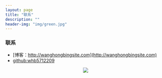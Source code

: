 ```yaml
---
layout: page
title: "联系"
description: ""
header-img: "img/green.jpg"
---
```


### 联系
- [博客：http://wanghongbingsite.com](http://wanghongbingsite.com)
- [github:whb5712209](https://github.com/whb5712209)
<center>
    <p><img src="http://i173.photobucket.com/albums/w63/cnfeat/2015-08-29-2_zpsqj7po8eo.png" align="center"></p>
</center>
